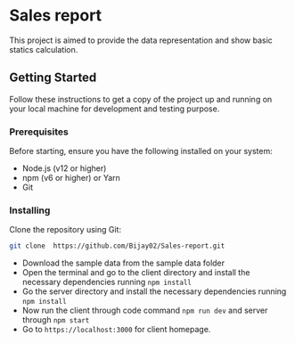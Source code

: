 # Sales report 

This project is aimed to provide the data representation and show basic statics calculation.

## Getting Started

Follow these instructions to get a copy of the project up and running on your local machine for development and testing purpose.

### Prerequisites

Before starting, ensure you have the following installed on your system:

- Node.js (v12 or higher)
- npm (v6 or higher) or Yarn
- Git

### Installing

Clone the repository using Git:

```bash
git clone  https://github.com/Bijay02/Sales-report.git
```
- Download the sample data from the sample data folder
- Open the terminal and go to the client directory and install the necessary dependencies running ```npm install```
- Go the server directory and install the necessary dependencies running ```npm install```
- Now run the client through code command ```npm run dev``` and server through ```npm start```
- Go to ```https://localhost:3000``` for client homepage.